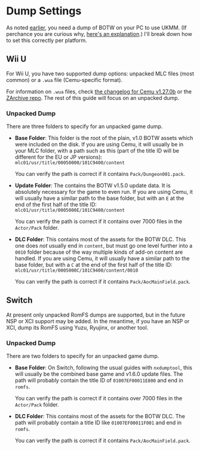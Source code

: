 # Dump Settings

As noted [earlier](dump.md), you need a dump of BOTW on your PC to use UKMM. (If
perchance you are curious why, [here's an explanation](../faq.md).) I'll break
down how to set this correctly per platform.

## Wii U

For Wii U, you have two supported dump options: unpacked MLC files (most common)
or a `.wua` file (Cemu-specific format).

For information on `.wua` files, check [the changelog for Cemu
v1.27.0b](https://cemu.info/changelog.html) or the [ZArchive
repo](https://github.com/Exzap/ZArchive). The rest of this guide will focus on
an unpacked dump.

### Unpacked Dump

There are three folders to specify for an unpacked game dump.

- **Base Folder**: This folder is the root of the plain, v1.0 BOTW assets which
  were included on the disk. If you are using Cemu, it will usually be in your
  MLC folder, with a path such as this (part of the title ID will be different
  for the EU or JP versions):  
  `mlc01/usr/title/00050000/101C9400/content`  

  You can verify the path is correct if it contains `Pack/Dungeon001.pack`.
- **Update Folder**: The contains the BOTW v1.5.0 update data. It is absolutely
  necessary for the game to even run. If you are using Cemu, it will usually
  have a similar path to the base folder, but with an `E` at the end of the
  first half of the title ID:  
  `mlc01/usr/title/0005000E/101C9400/content`  

  You can verify the path is correct if it contains over 7000 files in the
  `Actor/Pack` folder.
- **DLC Folder**: This contains most of the assets for the BOTW DLC. This one
  does *not* usually end in `content`, but must go one level further into a
  `0010` folder because of the way multiple kinds of add-on content are handled.
  If you are using Cemu, it will usually have a similar path to the base folder,
  but with a `C` at the end of the first half of the title ID:  
  `mlc01/usr/title/0005000C/101C9400/content/0010`

  You can verify the path is correct if it contains `Pack/AocMainField.pack`.

## Switch

At present only unpacked RomFS dumps are supported, but in the future NSP or XCI
support may be added. In the meantime, if you have an NSP or XCI, dump its RomFS
using Yuzu, Ryujinx, or another tool.

### Unpacked Dump

There are two folders to specify for an unpacked game dump.

- **Base Folder**: On Switch, following the usual guides with `nxdumptool`, this
  will usually be the combined base game and v1.6.0 update files. The path will
  probably contain the title ID of `01007EF00011E800` and end in `romfs`.

  You can verify the path is correct if it contains over 7000 files in the
  `Actor/Pack` folder.
- **DLC Folder**: This contains most of the assets for the BOTW DLC. The path
  will probably contain a title ID like `01007EF00011F001` and end in `romfs`.

  You can verify the path is correct if it contains `Pack/AocMainField.pack`.
